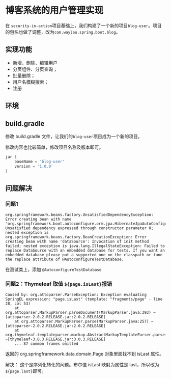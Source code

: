 # 博客系统的用户管理实现


在 `security-in-action`项目基础上，我们构建了一个新的项目`blog-user`。项目的包名也做了调整，改为`com.waylau.spring.boot.blog`。
 
## 实现功能

* 新增、删除、编辑用户
* 分页组件、分页查询；
* 批量删除；
* 用户名模糊搜索；
* 注册


## 环境

 
    
## build.gradle

修改 build.gradle 文件，让我们的`blog-user`项目成为一个新的项目。

修改内容也比较简单，修改项目名称及版本即可。

```groovy
jar {
	baseName = 'blog-user'
	version = '1.0.0'
}
```


 

## 问题解决

### 问题1

```
org.springframework.beans.factory.UnsatisfiedDependencyException: Error creating bean with name 'org.springframework.boot.autoconfigure.orm.jpa.HibernateJpaAutoConfiguration': Unsatisfied dependency expressed through constructor parameter 0; nested exception is org.springframework.beans.factory.BeanCreationException: Error creating bean with name 'dataSource': Invocation of init method failed; nested exception is java.lang.IllegalStateException: Failed to replace DataSource with an embedded database for tests. If you want an embedded database please put a supported one on the classpath or tune the replace attribute of @AutoconfigureTestDatabase.
```

在测试类上，添加 `@AutoconfigureTestDatabase`


### 问题2：Thymeleaf 取值 `${page.isLast}`报错



```
Caused by: org.attoparser.ParseException: Exception evaluating SpringEL expression: "page.isLast" (template: "fragments/page" - line 28, col 53)
	at org.attoparser.MarkupParser.parseDocument(MarkupParser.java:393) ~[attoparser-2.0.2.RELEASE.jar:2.0.2.RELEASE]
	at org.attoparser.MarkupParser.parse(MarkupParser.java:257) ~[attoparser-2.0.2.RELEASE.jar:2.0.2.RELEASE]
	at org.thymeleaf.templateparser.markup.AbstractMarkupTemplateParser.parse(AbstractMarkupTemplateParser.java:230) ~[thymeleaf-3.0.3.RELEASE.jar:3.0.3.RELEASE]
	... 87 common frames omitted
```

返回的  org.springframework.data.domain.Page 对象里面找不到 isLast 属性。

解决： 这个是序列化转化的问题。布尔值 isLast 映射为属性是 last，所以改为 `${page.last}`即可。